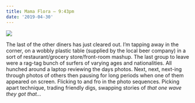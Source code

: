 ```yaml
---
title: Mama Flora – 9:43pm
date: '2019-04-30'
---
```


![](/assets/mama-flora-surf/_Mama_Flores.jpg)

The last of the other diners has just cleared out. I’m tapping away in the corner, on a wobbly plastic table (supplied by the local beer company) in a sort of restaurant/grocery store/front-room mashup. The last group to leave were a rag-tag bunch of surfers of varying ages and nationalities. All hunched around a laptop reviewing the days photos. Next, next, next-ing through photos of others then pausing for long periods when one of them appeared on screen. Flicking to and fro in the photo sequences. Picking apart technique, trading friendly digs, swapping stories of _that one wave they got that…_
